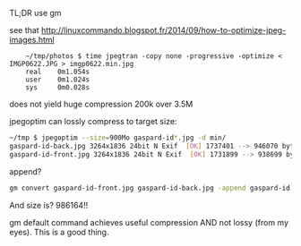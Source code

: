 TL;DR use gm

see that http://linuxcommando.blogspot.fr/2014/09/how-to-optimize-jpeg-images.html

		~/tmp/photos $ time jpegtran -copy none -progressive -optimize < IMGP0622.JPG > imgp0622.min.jpg
		real    0m1.054s
		user    0m1.024s
		sys     0m0.028s

does not yield huge compression 200k over 3.5M

jpegoptim can lossly compress to target size:

```sh
~/tmp $ jpegoptim --size=900Mo gaspard-id*.jpg -d min/
gaspard-id-back.jpg 3264x1836 24bit N Exif  [OK] 1737401 --> 946070 bytes (45.55%), optimized.
gaspard-id-front.jpg 3264x1836 24bit N Exif  [OK] 1731899 --> 938699 bytes (45.80%), optimized.
```

append?

```sh
gm convert gaspard-id-front.jpg gaspard-id-back.jpg -append gaspard-id.jpg
```

And size is? 986164!!

gm default command achieves useful compression AND not lossy (from my eyes).
This is a good thing.
